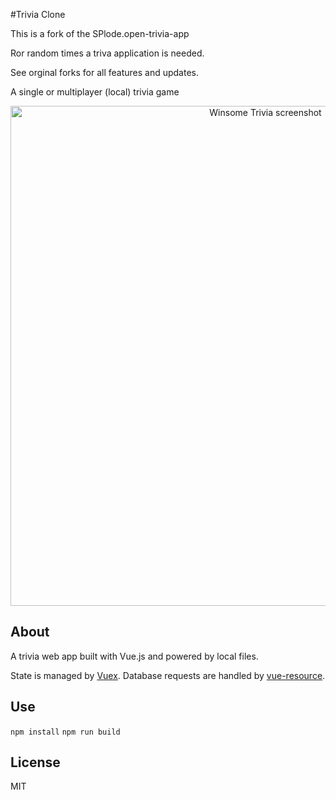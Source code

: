 #Trivia Clone

This is a fork  of the SPlode.open-trivia-app

Ror random times a triva application is needed.

See orginal forks for all features and updates.

A single or multiplayer (local) trivia game

<div align="center">
  <img alt="Winsome Trivia screenshot" src=".github/winsome.png" width="800px">
</div>

## About
A trivia web app built with Vue.js and powered by local files.

State is managed by [Vuex](https://github.com/vuejs/vuex). Database requests are handled by [vue-resource](https://github.com/pagekit/vue-resource).

## Use

```npm install```
```npm run build```

## License
MIT
